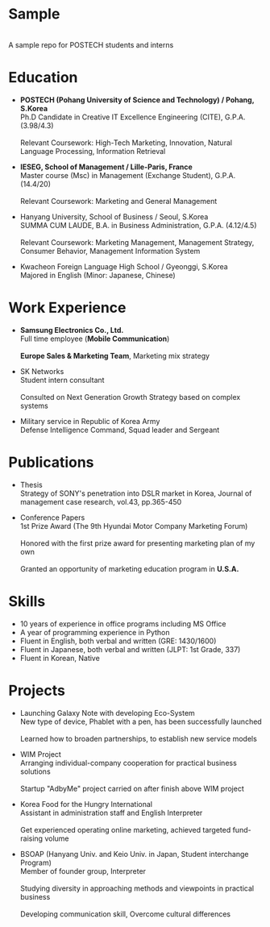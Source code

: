 Sample
======

<br> A sample repo for POSTECH students and interns </br>


Education
========

- **POSTECH (Pohang University of Science and Technology) / Pohang, S.Korea**
<br>   Ph.D Candidate in Creative IT Excellence Engineering (CITE), G.P.A. (3.98/4.3) </br>
<br>   Relevant Coursework: High-Tech Marketing, Innovation, Natural Language Processing, Information Retrieval </br>

- **IESEG, School of Management / Lille-Paris, France**
<br>   Master course (Msc) in Management (Exchange Student), G.P.A. (14.4/20) </br>
<br>   Relevant Coursework: Marketing and General Management </br>

- Hanyang University, School of Business / Seoul, S.Korea
<br>   SUMMA CUM LAUDE, B.A. in Business Administration, G.P.A. (4.12/4.5) </br>
<br>   Relevant Coursework: Marketing Management, Management Strategy, Consumer Behavior, Management Information System </br>

- Kwacheon Foreign Language High School / Gyeonggi, S.Korea
<br>   Majored in English (Minor: Japanese, Chinese) </br>


Work Experience
==============

- **Samsung Electronics Co., Ltd.**
<br>   Full time employee (**Mobile Communication**) </br>
<br>   **Europe Sales & Marketing Team**, Marketing mix strategy </br>

- SK Networks
<br>   Student intern consultant </br>
<br>   Consulted on Next Generation Growth Strategy based on complex systems </br>

- Military service in Republic of Korea Army
<br>   Defense Intelligence Command, Squad leader and Sergeant </br>


Publications
==========

- Thesis
<br> Strategy of SONY's penetration into DSLR market in Korea, Journal of management case research, vol.43, pp.365-450  </br>

- Conference Papers
<br> 1st Prize Award (The 9th Hyundai Motor Company Marketing Forum) </br>
<br>   Honored with the first prize award for presenting marketing plan of my own </br>
<br>   Granted an opportunity of marketing education program in **U.S.A.**  </br>

Skills
====

- 10 years of experience in office programs including MS Office </br>
- A year of programming experience in Python </br>
- Fluent in English, both verbal and written (GRE: 1430/1600) </br>
- Fluent in Japanese, both verbal and written (JLPT: 1st Grade, 337) </br>
- Fluent in Korean, Native </br>


Projects
=======

- Launching Galaxy Note with developing Eco-System
<br>   New type of device, Phablet with a pen, has been successfully launched  </br>
<br>   Learned how to broaden partnerships, to establish new service models </br>

- WIM Project
<br>   Arranging individual-company cooperation for practical business solutions </br>
<br>   Startup "AdbyMe" project carried on after finish above WIM project </br>

- Korea Food for the Hungry International
<br>   Assistant in administration staff and English Interpreter </br>
<br>   Get experienced operating online marketing, achieved targeted fund-raising volume </br>

- BSOAP (Hanyang Univ. and Keio Univ. in Japan, Student interchange Program)
<br> Member of founder group, Interpreter </br>
<br>   Studying diversity in approaching methods and viewpoints in practical business  </br>
<br>   Developing communication skill, Overcome cultural differences </br>




